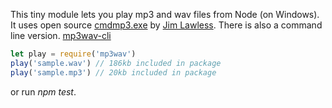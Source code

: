 This tiny module lets you play mp3 and wav files from Node (on Windows). It uses open source [cmdmp3.exe](https://github.com/jimlawless/cmdmp3) by [Jim Lawless](https://lawlessguy.wordpress.com/2015/06/27/update-to-a-command-line-mp3-player-for-windows/). There is also a command line version. [mp3wav-cli](https://www.npmjs.com/package/mp3wav-cli)

```js
let play = require('mp3wav')
play('sample.wav') // 186kb included in package
play('sample.mp3') // 20kb included in package
```
or run _npm test_.